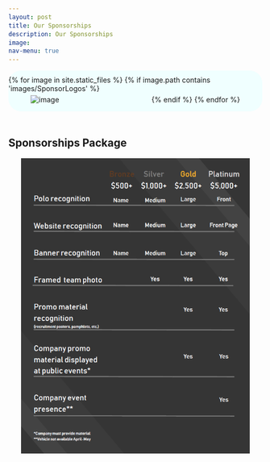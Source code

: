 ```yaml
---
layout: post
title: Our Sponsorships
description: Our Sponsorships
image:
nav-menu: true
---
```



<style>
    .logo-container{
        border-radius: 25px; padding-top: 10px; padding-bottom: 10px; background-color: #f0ffff; align-items: center; display: flex; flex-wrap: wrap; justify-content: space-around;
    }

    .sponsor-logo{
        margin-top: 5px; margin-bottom: 5px; flex-basis:25%;
    }

    @media only screen and (max-width: 600px) {
        .sponsor-logo {
            flex-basis:40%;
        }
    }

    @media only screen and (min-width: 600px) and (max-width: 1200px){
        .sponsor-logo {
            flex-basis:30%;
        }
    }
</style>

<!-- Two -->
<div class="logo-container">
        {% for image in site.static_files %}
            {% if image.path contains 'images/SponsorLogos' %}
                <div class="sponsor-logo">
                    <img style="margin-left: auto;margin-right: auto; width: 90%;" src="{{ image.path }}" alt="image"/>
                </div>
            {% endif %}
        {% endfor %}
</div>

<div style="margin-top: 50px;">
    <h2>
        Sponsorships Package
    </h2>
    <img style="display: block; margin-left: auto;margin-right: auto; width: 90%;" src="/assets/images/SponsorPackage.PNG" alt="image"/>
</div>

